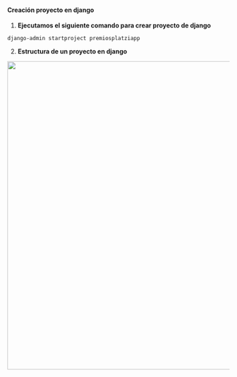 #### Creación proyecto en django

1. **Ejecutamos el siguiente comando para crear proyecto de django**
   
```
django-admin startproject premiosplatziapp

```
2. **Estructura de un proyecto en django**

<div style="text-align:center"><img src="https://drive.google.com/uc?export=download&id=1dumNv9OoMyIZs2hTX9tKUF40Bqas1gAy" width="700" height="700"/>



